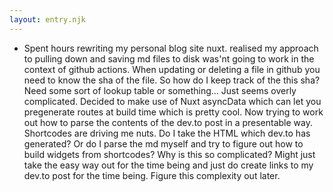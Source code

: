 ```yaml
---
layout: entry.njk
---
```


- Spent hours rewriting my personal blog site nuxt. realised my approach to pulling down and saving md files to disk was'nt going to work in the context of github actions. When updating or deleting a file in github you need to know the sha of the file. So how do I keep track of the this sha? Need some sort of lookup table or something... Just seems overly complicated. Decided to make use of Nuxt asyncData which can let you pregenerate routes at build time which is pretty cool. Now trying to work out how to parse the contents of the dev.to post in a presentable way. Shortcodes are driving me nuts. Do I take the HTML which dev.to has generated? Or do I parse the md myself and try to figure out how to build widgets from shortcodes? Why is this so complicated? Might just take the easy way out for the time being and just do create links to my dev.to post for the time being. Figure this complexity out later.
